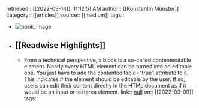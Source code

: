 retrieved:: [[2022-03-14]], 11:12:51 AM
              author:: [[Konstantin Münster]]
              category:: [[articles]]
              source:: [[medium]]
              tags::

- ![book_image](https://readwise-assets.s3.amazonaws.com/static/images/article3.5c705a01b476.png)
- ## [[Readwise Highlights]]
	- From a technical perspective, a block is a so-called contenteditable element. Nearly every HTML element can be turned into an editable one. You just have to add the contenteditable="true" attribute to it. This indicates if the element should be editable by the user. If so, users can edit their content directly in the HTML document as if it would be an input or textarea element.
	                link:: [null](null)
	                on:: [[2022-03-09]]
	                tags::